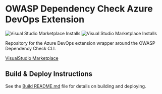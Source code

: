 # OWASP Dependency Check Azure DevOps Extension
![Visual Studio Marketplace Installs](https://img.shields.io/visual-studio-marketplace/i/dependency-check.dependencycheck)
![Visual Studio Marketplace Installs](https://img.shields.io/visual-studio-marketplace/v/dependency-check.dependencycheck)


Repository for the Azure DevOps extension wrapper around the OWASP Dependency Check CLI.

[VisualStudio Marketplace](https://marketplace.visualstudio.com/items?itemName=dependency-check.dependencycheck)

## Build &amp; Deploy Instructions

See the [Build README.md](./build/pipeline/README.md) file for details on building and deploying.
